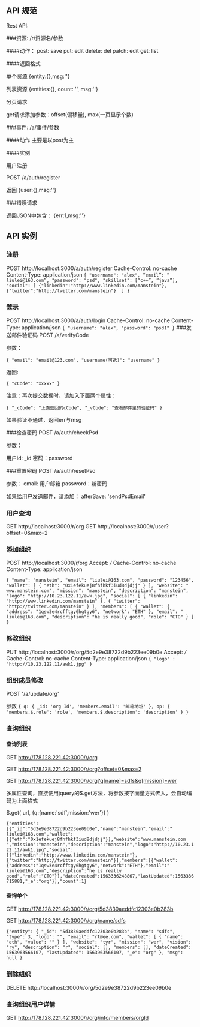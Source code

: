 ## API 规范
Rest API:

###资源: /r/资源名/参数

####动作：
post: save
put: edit
delete: del
patch: edit
get: list

####返回格式

单个资源
{entity:{},msg:''}

列表资源
{entities:{}, count: '', msg:''}

分页请求

get请求添加参数：offset(偏移量), max(一页显示个数)



###事件: /a/事件/参数

####动作
主要是以post为主

####实例

用户注册

POST /a/auth/register

返回
{user:{},msg:''}


###错误请求

返回JSON中包含：
{err:1,msg:''}



## API 实例
### 注册
POST http://localhost:3000/a/auth/register
Cache-Control: no-cache
Content-Type: application/json
`
{
  "username": "alex",
  “email”: “​liulei@163.com​”,
  "password": "psd",
  "skillset": [“c++”, “java”], 
  "social": [
      {"linkedin":"http://www.linkedin.com/manstein"},
      {"twitter":"http://twitter.com/manstein"} 
  ]
}
`


### 登录

POST http://localhost:3000/a/auth/login
Cache-Control: no-cache
Content-Type: application/json
`
{
  "username": "alex",
  "password": "psd1"
}
`
###发送邮件验证码
POST /a/verifyCode

参数：

`
{
  "email": "email@123.com",
  "username(可选)": "username"
}
`

返回:

`
{
  "cCode": "xxxxx"
}
`

注意：再次提交数据时，请加入下面两个属性：

`
{
  "_cCode": "上面返回的cCode",
  "_vCode": "查看邮件里的验证码"
}
`

如果验证不通过，返回err与msg


###检查密码
POST /a/auth/checkPsd

参数：

用户id: _id
密码：password
     
###重置密码
POST /a/auth/resetPsd

参数：
email: 用户邮箱
password：新密码

如果给用户发送邮件，请添加：
afterSave: 'sendPsdEmail'


### 用户查询
GET http://localhost:3000/r/org
GET http://localhost:3000/r/user?offset=0&max=2

### 添加组织

POST http://localhost:3000/r/org
Accept: */*
Cache-Control: no-cache
Content-Type: application/json

`
{
  "name": "manstein",
  "email": "​liulei@163.com​",
  "password": "123456",
  "wallet": [
    {
      "eth": "0x1efekuej8fhfhkf3iud8djdjj"
    }
  ],
  "website": "​www.manstein.com​",
  "mission": "manstein",
  "description": "manstein",
  "logo": "http://10.23.122.11/awk.jpg",
  "social": [
    {
      "linkedin": "http://www.linkedin.com/manstein"
    },
    {
      "twitter": "http://twitter.com/manstein"
    }
  ],
  "members": [
    {
      "wallet": {
        "address": "1qsw3e4rcfftgy6hgtgy6",
        "network": "ETH"
      },
      "email": "​liulei@163.com​",
      "description": "he is really good",
      "role": "CTO"
    }
  ]
}
`

### 修改组织

PUT http://localhost:3000/r/org/5d2e9e38722d9b223ee09b0e
Accept: */*
Cache-Control: no-cache
Content-Type: application/json
`
{
  "logo" : "http://10.23.122.11/awk1.jpg"
}
`

### 组织成员修改
POST '/a/update/org'

参数
`
{
  q: {
    _id: 'org Id',
    'members.email': '邮箱地址'
  },
  op: {
    'members.$.role': 'role',
    'members.$.description': 'description'
  }
}
`

### 查询组织

#### 查询列表
GET http://178.128.221.42:3000/r/org

GET http://178.128.221.42:3000/r/org?offset=0&max=2

GET http://178.128.221.42:3000/r/org?q[name]=sdfs&q[mission]=wer

多属性查询，直接使用jquery的$.get方法，将参数按字面量方式传入，会自动编码为上面格式

$.get(
    url,
    {q:{name:'sdf',mission:'wer'}}
)

`
{"entities":[{"_id":"5d2e9e38722d9b223ee09b0e","name":"manstein","email":"​liulei@163.com​","wallet":[{"eth":"0x1efekuej8fhfhkf3iud8djdjj"}],"website":"​www.manstein.com​","mission":"manstein","description":"manstein","logo":"http://10.23.122.11/awk1.jpg","social":[{"linkedin":"http://www.linkedin.com/manstein"},{"twitter":"http://twitter.com/manstein"}],"members":[{"wallet":{"address":"1qsw3e4rcfftgy6hgtgy6","network":"ETH"},"email":"​liulei@163.com​","description":"he is really good","role":"CTO"}],"dateCreated":1563336248867,"lastUpdated":1563336715881,"_e":"org"}],"count":1}
`

#### 查询单个
GET http://178.128.221.42:3000/r/org/5d3830aeddfc12303e0b283b

GET http://178.128.221.42:3000/r/org/name/sdfs

`
{"entity": {
     "_id": "5d3830aeddfc12303e0b283b",
     "name": "sdfs",
     "type": 3,
     "logo": "",
     "email": "rt@ee.com",
     "wallet": [
       {
         "name": "eth",
         "value": ""
       }
     ],
     "website": "tyr",
     "mission": "wer",
     "vision": "ry",
     "description": "r",
     "social": [],
     "members": [],
     "dateCreated": 1563963566107,
     "lastUpdated": 1563963566107,
     "_e": "org"
   },
   "msg": null
   }
`

### 删除组织

DELETE http://localhost:3000/r/org/5d2e9e38722d9b223ee09b0e

### 查询组织用户详情
GET http://178.128.221.42:3000/r/org/info/members/orgId